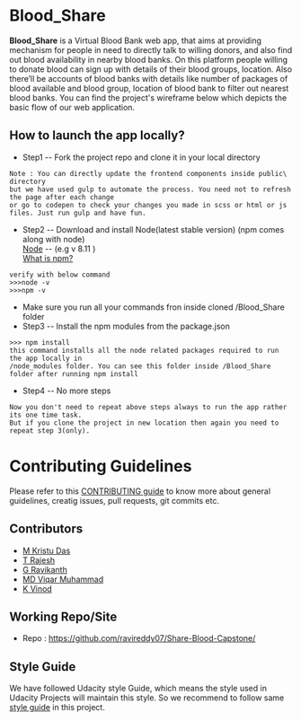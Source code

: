 # Blood_Share

**Blood_Share** is a Virtual Blood Bank web app, that aims at providing mechanism for people in need to directly talk to willing donors, and also find out blood availability in nearby blood banks.
On this platform people willing to donate blood can sign up with details of their blood groups, location. Also there’ll be accounts of blood banks with details like number of packages of blood available and blood group, location of blood bank to filter out nearest blood banks.
You can find the project's wireframe below which depicts the basic flow of our web application.


## How to launch the app locally?
* Step1 -- Fork the project repo and clone it in your local directory
```
Note : You can directly update the frontend components inside public\ directory
but we have used gulp to automate the process. You need not to refresh the page after each change
or go to codepen to check your changes you made in scss or html or js files. Just run gulp and have fun.
```
* Step2 -- Download and install Node(latest stable version) (npm comes along with node)<br />
[Node](https://nodejs.org/en/) -- (e.g v 8.11 )
<br />[What is npm?](https://www.npmjs.com/)
```
verify with below command
>>>node -v
>>>npm -v
```
* Make sure you run all your commands fron inside cloned /Blood_Share folder
* Step3 -- Install the npm modules from the package.json
```
>>> npm install
this command installs all the node related packages required to run the app locally in
/node_modules folder. You can see this folder inside /Blood_Share folder after running npm install
```
* Step4 -- No more steps
```
Now you don't need to repeat above steps always to run the app rather its one time task.
But if you clone the project in new location then again you need to repeat step 3(only).

```


# Contributing Guidelines
Please refer to this [CONTRIBUTING guide](https://github.com/ravireddy07/Blood_Share/CONTRIBUTING.md) to know more about general guidelines, creatig issues, pull requests, git commits etc.

## Contributors
- [M Kristu Das](https://github.com/Kristudas)
- [T Rajesh](https://github.com/Bintu225)
- [G Ravikanth](https://github.com/ravireddy07)
- [MD Viqar Muhammad](https://github.com/)
- [K Vinod](https://github.com/)

## Working Repo/Site
- Repo : https://github.com/ravireddy07/Share-Blood-Capstone/

## Style Guide
We have followed Udacity style Guide, which means the style used in Udacity Projects will maintain this style. So we recommend to follow same [style guide](https://udacity.github.io/frontend-nanodegree-styleguide/) in this project.

